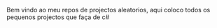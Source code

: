 Bem vindo ao meu repos de projectos aleatorios, aqui coloco todos os pequenos projectos que faça de c#
